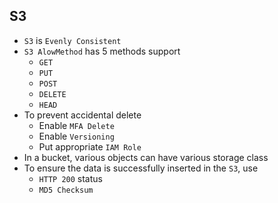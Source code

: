 ## S3

- `S3` is `Evenly Consistent`
- `S3 AlowMethod` has 5 methods support
  - `GET`
  - `PUT`
  - `POST`
  - `DELETE`
  - `HEAD`
- To prevent accidental delete
  - Enable `MFA Delete`
  - Enable `Versioning`
  - Put appropriate `IAM Role`
- In a bucket, various objects can have various storage class
- To ensure the data is successfully inserted in the `S3`, use
  - `HTTP 200` status
  - `MD5 Checksum`
